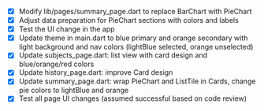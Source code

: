 - [x] Modify lib/pages/summary_page.dart to replace BarChart with PieChart
- [x] Adjust data preparation for PieChart sections with colors and labels
- [x] Test the UI change in the app
- [x] Update theme in main.dart to blue primary and orange secondary with light background and nav colors (lightBlue selected, orange unselected)
- [x] Update subjects_page.dart: list view with card design and blue/orange/red colors
- [x] Update history_page.dart: improve Card design
- [x] Update summary_page.dart: wrap PieChart and ListTile in Cards, change pie colors to lightBlue and orange
- [x] Test all page UI changes (assumed successful based on code review)
